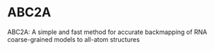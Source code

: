 # ABC2A
ABC2A: A simple and fast method for accurate backmapping of RNA coarse-grained models to all-atom structures
